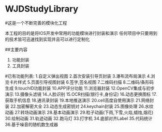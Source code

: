 # WJDStudyLibrary

#这是一个不断完善的模块化工程

本工程的目的是将IOS开发中常用的功能模块进行封装和演示
任何项目中只要用到的技术皆可迅速找到实现并且可以进行定制化

##主要内容
1. 功能封装
2. 工具封装

#已有功能列表:
1.自定义弹出视图
2.首次安装引导页封装
3.瀑布流布局演示
4.浏览卡片样式
5.页面引导视图封装
6.签字,签名视图
7.二维码扫描
8.二维码/条形码生成
9.touchID功能封装
10.APP评分功能
11.浏览器封装
12.OpenCV集成与初步演示
13.摄像头滤镜
14.人脸识别
15.OCR扫描(银行卡,身份证)
16.动态更换图标
17.获取手机信息
18.通讯录封装
19.本地推送演示
20.cell高度自使用演示
21.网络封装
22.加密解密大全
23.动态生成密钥对
24.keychain封装
25.图像处理
26.水纹动画
27.转场动画演示
28.基本动画演示
29.粒子动画(下雨,下雪,火焰,蜡烛,烟花)
30.绘制动画
31.轨迹动画
32.跑马灯
33.打字机
34.底部对齐Label
35.代码统计
36.基于噪音的随机数生成器
